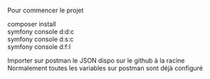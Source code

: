 Pour commencer le projet

composer install\
symfony console d:d:c\
symfony console d:s:c\
symfony console d:f:l

Importer sur postman le JSON dispo sur le github à la racine\
Normalement toutes les variables sur postman sont déjà configuré
